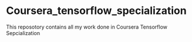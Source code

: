 # Coursera_tensorflow_specialization
This reposotory contains all my work done in Coursera Tensorflow Sepcialization
